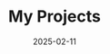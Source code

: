 ---
title: "My Projects"
date: 2025-02-11
type: landing

sections:
    - block: collection
      id: projects
      content:
        title: Methods for EHR Research
        filters:
            folders:
                - ehr_disp

---